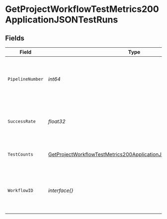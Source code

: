 # GetProjectWorkflowTestMetrics200ApplicationJSONTestRuns


## Fields

| Field                                                                                                                                                             | Type                                                                                                                                                              | Required                                                                                                                                                          | Description                                                                                                                                                       |
| ----------------------------------------------------------------------------------------------------------------------------------------------------------------- | ----------------------------------------------------------------------------------------------------------------------------------------------------------------- | ----------------------------------------------------------------------------------------------------------------------------------------------------------------- | ----------------------------------------------------------------------------------------------------------------------------------------------------------------- |
| `PipelineNumber`                                                                                                                                                  | *int64*                                                                                                                                                           | :heavy_check_mark:                                                                                                                                                | The number of the pipeline associated with the provided test counts                                                                                               |
| `SuccessRate`                                                                                                                                                     | *float32*                                                                                                                                                         | :heavy_check_mark:                                                                                                                                                | The success rate calculated from test counts                                                                                                                      |
| `TestCounts`                                                                                                                                                      | [GetProjectWorkflowTestMetrics200ApplicationJSONTestRunsTestCounts](../../models/operations/getprojectworkflowtestmetrics200applicationjsontestrunstestcounts.md) | :heavy_check_mark:                                                                                                                                                | Test counts for a given pipeline number                                                                                                                           |
| `WorkflowID`                                                                                                                                                      | *interface{}*                                                                                                                                                     | :heavy_check_mark:                                                                                                                                                | The ID of the workflow associated with the provided test counts                                                                                                   |
